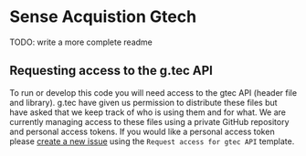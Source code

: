 # Sense Acquistion Gtech
TODO: write a more complete readme

## Requesting access to the g.tec API
To run or develop this code you will need access to the gtec API (header file and library). g.tec have given us permission to distribute these files but have asked that
we keep track of who is using them and for what. We are currently managing access to these files using a private GitHub repository and personal access tokens. If you would 
like a personal access token please [create a new issue](https://github.com/sense-base/sense_acquisition_gtech/issues) using the `Request access for gtec API` template.
